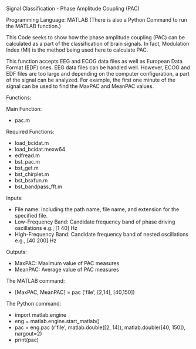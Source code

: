 Signal Classification - Phase Amplitude Coupling (PAC)


Programming Language: MATLAB
(There is also a Python Command to run the MATLAB function.)

This Code seeks to show how the phase amplitude coupling (PAC) can be calculated as a part of the classification of brain signals. In fact, Modulation Index (MI) is the method being used here to calculate PAC.

This function accepts EEG and ECOG data files as well as European Data Format (EDF) ones. 
EEG data files can be handled well. However, ECOG and EDF files are too large and depending on the computer configuration, a part of the signal can be analyzed. For example, the first one minute of the signal can be used to find the MaxPAC and MeanPAC values.

Functions:

Main Function:
-	pac.m

Required Functions:
-	load_bcidat.m
-	load_bcidat.mexw64
-	edfread.m
-	bst_pac.m
-	bst_get.m
-	bst_chirplet.m
-	bst_bsxfun.m
-	bst_bandpass_fft.m

Inputs:
- File name: Including the path name, file name, and extension for the specified file.
- Low-Frequency Band: Candidate frequency band of phase driving oscillations e.g., [1 40] Hz
- High-Frequency Band: Candidate frequency band of nested oscillations e.g., [40 200] Hz

Outputs:
- MaxPAC: Maximum value of PAC measures
- MeanPAC: Average value of PAC measures

The MATLAB command:
-	[MaxPAC, MeanPAC] = pac ('file', [2,14], [40,150])

The Python command:
-	import matlab.engine
- eng = matlab.engine.start_matlab()
- pac = eng.pac (r'file', matlab.double([2, 14]), matlab.double([40, 150]), nargout=2)
- print(pac)
